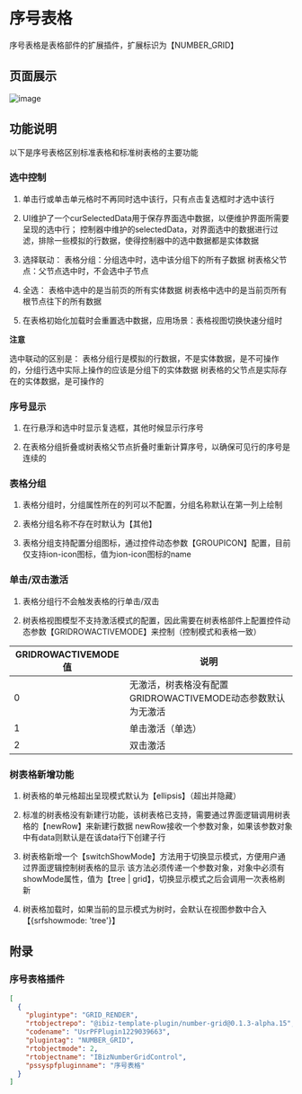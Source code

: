 # 序号表格

序号表格是表格部件的扩展插件，扩展标识为【NUMBER_GRID】
## 页面展示
![image](./public/assets/images/scene.png)
## 功能说明

以下是序号表格区别标准表格和标准树表格的主要功能
### 选中控制

1. 单击行或单击单元格时不再同时选中该行，只有点击复选框时才选中该行

2. UI维护了一个curSelectedData用于保存界面选中数据，以便维护界面所需要呈现的选中行；
  控制器中维护的selectedData，对界面选中的数据进行过滤，排除一些模拟的行数据，使得控制器中的选中数据都是实体数据

3. 选择联动：
  表格分组：分组选中时，选中该分组下的所有子数据
  树表格父节点：父节点选中时，不会选中子节点

4. 全选：
  表格中选中的是当前页的所有实体数据
  树表格中选中的是当前页所有根节点往下的所有数据

5. 在表格初始化加载时会重置选中数据，应用场景：表格视图切换快速分组时

**注意**

选中联动的区别是：
  表格分组行是模拟的行数据，不是实体数据，是不可操作的，分组行选中实际上操作的应该是分组下的实体数据
  树表格的父节点是实际存在的实体数据，是可操作的

### 序号显示

1. 在行悬浮和选中时显示复选框，其他时候显示行序号

2. 在表格分组折叠或树表格父节点折叠时重新计算序号，以确保可见行的序号是连续的

### 表格分组

1. 表格分组时，分组属性所在的列可以不配置，分组名称默认在第一列上绘制

2. 表格分组名称不存在时默认为【其他】

3. 表格分组支持配置分组图标，通过控件动态参数【GROUPICON】配置，目前仅支持ion-icon图标，值为ion-icon图标的name

### 单击/双击激活

1. 表格分组行不会触发表格的行单击/双击

2. 树表格视图模型不支持激活模式的配置，因此需要在树表格部件上配置控件动态参数【GRIDROWACTIVEMODE】来控制（控制模式和表格一致）

| GRIDROWACTIVEMODE值     | 说明                                                         |
| -------- | ------------------------------------------------------------ |
| 0 | 无激活，树表格没有配置GRIDROWACTIVEMODE动态参数默认为无激活 |
| 1 | 单击激活（单选） |
| 2 | 双击激活 |

### 树表格新增功能

1. 树表格的单元格超出呈现模式默认为【ellipsis】（超出并隐藏）

2. 标准的树表格没有新建行功能，该树表格已支持，需要通过界面逻辑调用树表格的【newRow】来新建行数据
    newRow接收一个参数对象，如果该参数对象中有data则默认是在该data行下创建子行

3. 树表格新增一个【switchShowMode】方法用于切换显示模式，方便用户通过界面逻辑控制树表格的显示
    该方法必须传递一个参数对象，对象中必须有showMode属性，值为【tree | grid】，切换显示模式之后会调用一次表格刷新

4. 树表格加载时，如果当前的显示模式为树时，会默认在视图参数中合入【{srfshowmode: 'tree'}】

## 附录

### 序号表格插件

```json
[
  {
    "plugintype": "GRID_RENDER",
    "rtobjectrepo": "@ibiz-template-plugin/number-grid@0.1.3-alpha.15",
    "codename": "UsrPFPlugin1229039663",
    "plugintag": "NUMBER_GRID",
    "rtobjectmode": 2,
    "rtobjectname": "IBizNumberGridControl",
    "pssyspfpluginname": "序号表格"
  }
]
```